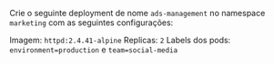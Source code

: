 Crie o seguinte deployment de nome `ads-management` no namespace `marketing` com as seguintes configurações: 

Imagem: `httpd:2.4.41-alpine`
Replicas: `2`
Labels dos pods: `environment=production` e `team=social-media`


